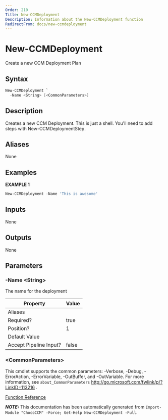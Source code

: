 ```yaml
---
Order: 210
Title: New-CCMDeployment
Description: Information about the New-CCMDeployment function
RedirectFrom: docs/new-ccmdeployment
---
```


# New-CCMDeployment

<!-- This documentation is automatically generated from /New-CCMDeployment.ps1 using GenerateDocs.ps1. Contributions are welcome at the original location(s). -->

Create a new CCM Deployment Plan

## Syntax

~~~powershell
New-CCMDeployment `
  -Name <String> [<CommonParameters>]
~~~

## Description

Creates a new CCM Deployment. This is just a shell. You'll need to add steps with New-CCMDeploymentStep.


## Aliases

None

## Examples

 **EXAMPLE 1**

~~~powershell
New-CCMDeployment -Name 'This is awesome'

~~~

## Inputs

None

## Outputs

None

## Parameters

###  -Name &lt;String&gt;
The name for the deployment

Property               | Value
---------------------- | -----
Aliases                |
Required?              | true
Position?              | 1
Default Value          |
Accept Pipeline Input? | false

### &lt;CommonParameters&gt;

This cmdlet supports the common parameters: -Verbose, -Debug, -ErrorAction, -ErrorVariable, -OutBuffer, and -OutVariable. For more information, see `about_CommonParameters` http://go.microsoft.com/fwlink/p/?LinkID=113216 .



[Function Reference](xref:chococcm-functions)

***NOTE:*** This documentation has been automatically generated from `Import-Module "ChocoCCM" -Force; Get-Help New-CCMDeployment -Full`.
